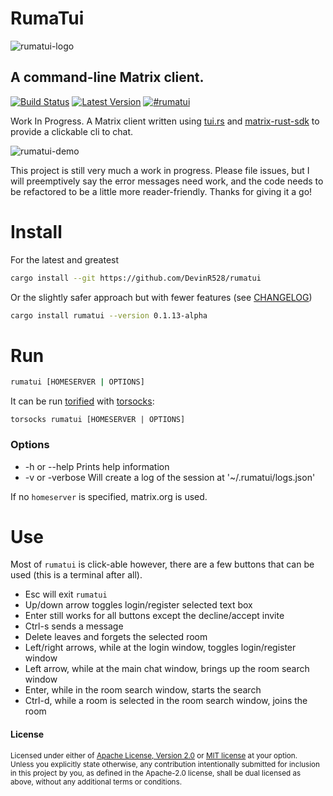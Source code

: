 # RumaTui
![rumatui-logo](https://github.com/DevinR528/RumaTui/blob/master/resources/small_logo.gif)
## A command-line Matrix client.
[![Build Status](https://travis-ci.com/DevinR528/rumatui.svg?branch=master)](https://travis-ci.com/DevinR528/rumatui)
[![Latest Version](https://img.shields.io/crates/v/rumatui.svg)](https://crates.io/crates/rumatui)
[![#rumatui](https://img.shields.io/badge/matrix-%23rumatui-purple?style=flat-square)](https://matrix.to/#/#rumatui:matrix.org)

Work In Progress. A Matrix client written using [tui.rs](https://github.com/fdehau/tui-rs) and [matrix-rust-sdk](https://github.com/matrix-org/matrix-rust-sdk) to provide a clickable cli to chat.

![rumatui-demo](https://github.com/DevinR528/rumatui/blob/master/resources/rumatui-notice.gif)

This project is still very much a work in progress. Please file issues, but I will preemptively say the error messages need work, and the code needs to be refactored to be a little more reader-friendly. Thanks for giving it a go!

# Install
For the latest and greatest
```bash
cargo install --git https://github.com/DevinR528/rumatui
```

Or the slightly safer approach but with fewer features (see [CHANGELOG](https://github.com/DevinR528/rumatui/blob/master/CHANGELOG.md#0113-alpha))
```bash
cargo install rumatui --version 0.1.13-alpha
```

# Run
```bash
rumatui [HOMESERVER | OPTIONS]
```
It can be run [torified](https://gitlab.torproject.org/legacy/trac/-/wikis/doc/TorifyHOWTO) with [torsocks](https://gitlab.torproject.org/legacy/trac/-/wikis/doc/torsocks):
```
torsocks rumatui [HOMESERVER | OPTIONS]
```
### Options
  * -h or --help Prints help information
  * -v or -verbose Will create a log of the session at '~/.rumatui/logs.json'

If no `homeserver` is specified, matrix.org is used.

# Use

Most of `rumatui` is click-able however, there are a few buttons that can be used (this is a terminal after all).

* Esc will exit `rumatui`
* Up/down arrow toggles login/register selected text box
* Enter still works for all buttons except the decline/accept invite
* Ctrl-s sends a message
* Delete leaves and forgets the selected room
* Left/right arrows, while at the login window, toggles login/register window
* Left arrow, while at the main chat window, brings up the room search window
* Enter, while in the room search window, starts the search
* Ctrl-d, while a room is selected in the room search window, joins the room

#### License
<sup>
Licensed under either of <a href="LICENSE-APACHE">Apache License, Version
2.0</a> or <a href="LICENSE-MIT">MIT license</a> at your option.
</sup>

<br>

<sub>
Unless you explicitly state otherwise, any contribution intentionally submitted
for inclusion in this project by you, as defined in the Apache-2.0 license,
shall be dual licensed as above, without any additional terms or conditions.
</sub>
